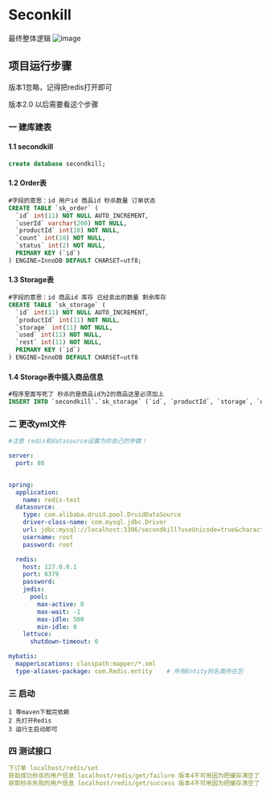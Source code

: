 # Seconkill
最终整体逻辑
![image](https://user-images.githubusercontent.com/57355730/121180060-fff5a080-c892-11eb-88f7-984862f4c084.png)


## 项目运行步骤

版本1忽略，记得把redis打开即可

版本2.0 以后需要看这个步骤

### 一 建库建表

#### 1.1 secondkill

```sql
create database secondkill;
```

#### 1.2 Order表

```sql
#字段的意思：id 用户id 商品id 秒杀数量 订单状态
CREATE TABLE `sk_order` (
  `id` int(11) NOT NULL AUTO_INCREMENT,
  `userId` varchar(200) NOT NULL,
  `productId` int(10) NOT NULL,
  `count` int(10) NOT NULL,
  `status` int(2) NOT NULL,
  PRIMARY KEY (`id`)
) ENGINE=InnoDB DEFAULT CHARSET=utf8;
```

#### 1.3 Storage表

```sql
#字段的意思：id 商品id 库存 已经卖出的数量 剩余库存
CREATE TABLE `sk_storage` (
  `id` int(11) NOT NULL AUTO_INCREMENT,
  `productId` int(11) NOT NULL,
  `storage` int(11) NOT NULL,
  `used` int(11) NOT NULL,
  `rest` int(11) NOT NULL,
  PRIMARY KEY (`id`)
) ENGINE=InnoDB DEFAULT CHARSET=utf8
```

#### 1.4 Storage表中插入商品信息

```sql
#程序里面写死了 秒杀的是商品id为2的商品这里必须加上
INSERT INTO `secondkill`.`sk_storage` (`id`, `productId`, `storage`, `used`, `rest`) VALUES ('1', '2', '1000', '0', '1000');
```

### 二  更改yml文件

```yml
#注意 redis和datasource设置为你自己的参数！

server:
  port: 80


spring:
  application:
    name: redis-test
  datasource:
    type: com.alibaba.druid.pool.DruidDataSource
    driver-class-name: com.mysql.jdbc.Driver
    url: jdbc:mysql://localhost:3306/secondkill?useUnicode=true&characterEncoding=utf-8&useSSL=false
    username: root
    password: root

  redis:
    host: 127.0.0.1
    port: 6379
    password:
    jedis:
      pool:
        max-active: 8
        max-wait: -1
        max-idle: 500
        min-idle: 0
    lettuce:
      shutdown-timeout: 0

mybatis:
  mapperLocations: classpath:mapper/*.xml
  type-aliases-package: com.Redis.entity    # 所有Entity别名类所在包
```

### 三 启动

```
1 等maven下载完依赖
2 先打开Redis
3 运行主启动即可
```

### 四 测试接口

```yml
下订单 localhost/redis/set
获取成功秒杀的用户信息 localhost/redis/get/failure 版本4不可用因为把缓存清空了
获取秒杀失败的用户信息 localhost/redis/get/success 版本4不可用因为把缓存清空了
```

